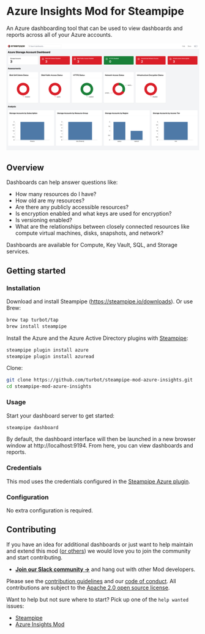 # Azure Insights Mod for Steampipe

An Azure dashboarding tool that can be used to view dashboards and reports across all of your Azure accounts.

![image](https://raw.githubusercontent.com/turbot/steampipe-mod-azure-insights/main/docs/images/azure_storage_account_dashboard.png)

## Overview

Dashboards can help answer questions like:

- How many resources do I have?
- How old are my resources?
- Are there any publicly accessible resources?
- Is encryption enabled and what keys are used for encryption?
- Is versioning enabled?
- What are the relationships between closely connected resources like compute virtual machines, disks, snapshots, and network?

Dashboards are available for Compute, Key Vault, SQL, and Storage services.

## Getting started

### Installation

Download and install Steampipe (https://steampipe.io/downloads). Or use Brew:

```sh
brew tap turbot/tap
brew install steampipe
```

Install the Azure and the Azure Active Directory plugins with [Steampipe](https://steampipe.io):

```sh
steampipe plugin install azure
steampipe plugin install azuread
```

Clone:

```sh
git clone https://github.com/turbot/steampipe-mod-azure-insights.git
cd steampipe-mod-azure-insights
```

### Usage

Start your dashboard server to get started:

```sh
steampipe dashboard
```

By default, the dashboard interface will then be launched in a new browser window at http://localhost:9194. From here, you can view dashboards and reports.

### Credentials

This mod uses the credentials configured in the [Steampipe Azure plugin](https://hub.steampipe.io/plugins/turbot/azure).

### Configuration

No extra configuration is required.

## Contributing

If you have an idea for additional dashboards or just want to help maintain and extend this mod ([or others](https://github.com/topics/steampipe-mod)) we would love you to join the community and start contributing.

- **[Join our Slack community →](https://steampipe.io/community/join)** and hang out with other Mod developers.

Please see the [contribution guidelines](https://github.com/turbot/steampipe/blob/main/CONTRIBUTING.md) and our [code of conduct](https://github.com/turbot/steampipe/blob/main/CODE_OF_CONDUCT.md). All contributions are subject to the [Apache 2.0 open source license](https://github.com/turbot/steampipe-mod-azure-insights/blob/main/LICENSE).

Want to help but not sure where to start? Pick up one of the `help wanted` issues:

- [Steampipe](https://github.com/turbot/steampipe/labels/help%20wanted)
- [Azure Insights Mod](https://github.com/turbot/steampipe-mod-azure-insights/labels/help%20wanted)
